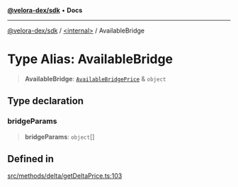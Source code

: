 [**@velora-dex/sdk**](../../README.md) • **Docs**

***

[@velora-dex/sdk](../../globals.md) / [\<internal\>](../README.md) / AvailableBridge

# Type Alias: AvailableBridge

> **AvailableBridge**: [`AvailableBridgePrice`](AvailableBridgePrice.md) & `object`

## Type declaration

### bridgeParams

> **bridgeParams**: `object`[]

## Defined in

[src/methods/delta/getDeltaPrice.ts:103](https://github.com/paraswap/paraswap-sdk/blob/master/src/methods/delta/getDeltaPrice.ts#L103)
